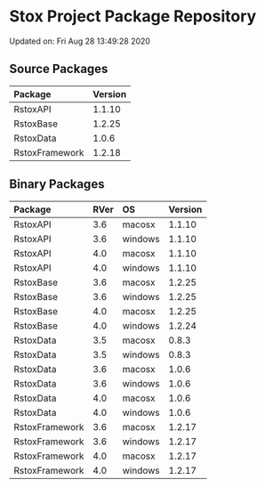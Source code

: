 # Stox Project Package Repository


Updated on: Fri Aug 28 13:49:28 2020
## Source Packages

|Package        |Version |
|:--------------|:-------|
|RstoxAPI       |1.1.10  |
|RstoxBase      |1.2.25  |
|RstoxData      |1.0.6   |
|RstoxFramework |1.2.18  |

## Binary Packages

|Package        |RVer |OS      |Version |
|:--------------|:----|:-------|:-------|
|RstoxAPI       |3.6  |macosx  |1.1.10  |
|RstoxAPI       |3.6  |windows |1.1.10  |
|RstoxAPI       |4.0  |macosx  |1.1.10  |
|RstoxAPI       |4.0  |windows |1.1.10  |
|RstoxBase      |3.6  |macosx  |1.2.25  |
|RstoxBase      |3.6  |windows |1.2.25  |
|RstoxBase      |4.0  |macosx  |1.2.25  |
|RstoxBase      |4.0  |windows |1.2.24  |
|RstoxData      |3.5  |macosx  |0.8.3   |
|RstoxData      |3.5  |windows |0.8.3   |
|RstoxData      |3.6  |macosx  |1.0.6   |
|RstoxData      |3.6  |windows |1.0.6   |
|RstoxData      |4.0  |macosx  |1.0.6   |
|RstoxData      |4.0  |windows |1.0.6   |
|RstoxFramework |3.6  |macosx  |1.2.17  |
|RstoxFramework |3.6  |windows |1.2.17  |
|RstoxFramework |4.0  |macosx  |1.2.17  |
|RstoxFramework |4.0  |windows |1.2.17  |
